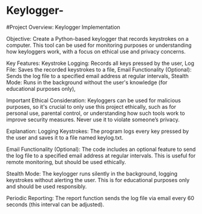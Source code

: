 # Keylogger-
#Project Overview: Keylogger Implementation

Objective:
Create a Python-based keylogger that records keystrokes on a computer. This tool can be used for monitoring purposes or understanding how keyloggers work, with a focus on ethical use and privacy concerns.

Key Features:
Keystroke Logging: Records all keys pressed by the user,
Log File: Saves the recorded keystrokes to a file,
Email Functionality (Optional): Sends the log file to a specified email address at regular intervals,
Stealth Mode: Runs in the background without the user's knowledge (for educational purposes only),

Important Ethical Consideration:
Keyloggers can be used for malicious purposes, so it's crucial to only use this project ethically, such as for personal use, parental control, or understanding how such tools work to improve security measures. Never use it to violate someone’s privacy.

Explanation:
Logging Keystrokes: The program logs every key pressed by the user and saves it to a file named keylog.txt.

Email Functionality (Optional): The code includes an optional feature to send the log file to a specified email address at regular intervals. This is useful for remote monitoring, but should be used ethically.

Stealth Mode: The keylogger runs silently in the background, logging keystrokes without alerting the user. This is for educational purposes only and should be used responsibly.

Periodic Reporting: The report function sends the log file via email every 60 seconds (this interval can be adjusted).
